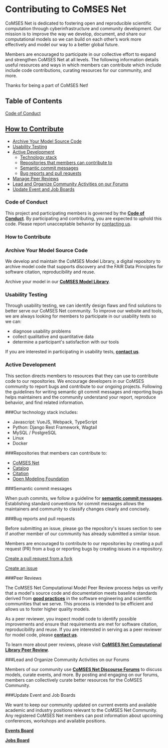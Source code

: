 # Contributing to CoMSES Net

CoMSES Net is dedicated to fostering open and reproducible scientific computation through cyberinfrastructure and community development. Our mission is to improve the way we develop, document, and share our computational models so we can build on each other’s work more effectively and model our way to a better global future. 

Members are encouraged to participate in our collective effort to expand and strengthen CoMSES Net at all levels. The following information details useful resources and ways in which members can contribute which include include code contributions, curating resources for our community, and more. 

Thanks for being a part of CoMSES Net! 

## Table of Contents

[Code of Conduct](#code-of-conduct)

## [How to Contribute](#how-to-contribute)

- [Archive Your Model Source Code](#archive-your-model-source-code)
- [Usability Testing](#usability-testing)
- [Active Development](#active-development)
    - [Technology stack](#our-technology-stack-includes)
    - [Repositories that members can contribute to](#repositories-that-members-can-contribute-to)
    - [Semantic commit messages](#semantic-commit-messages)
    - [Bug reports and pull requests](#bug-reports-and-pull-requests)
- [Manage Peer Reviews](#manage-peer-reviews)
- [Lead and Organize Community Activities on our Forums](#lead-and-organize-community-activities-on-our-forums)
- [Update Event and Job Boards](#update-event-and-job-boards)

### Code of Conduct

This project and participating members is governed by the **[Code of Conduct](https://github.com/openmodelingfoundation/openmodelingfoundation.github.io/blob/develop/CODE_OF_CONDUCT.md)**. By participating and contributing, you are expected to uphold this code. Please report unacceptable behavior by [contacting us](https://www.comses.net/about/contact/).

### How to Contribute

### **Archive Your Model Source Code**

We develop and maintain the CoMSES Model Library, a digital repository to archive model code that supports discovery and the FAIR Data Principles for software citation, reproducibility and reuse.

Archive your model in our [**CoMSES Model Library**](https://www.comses.net/codebases/).

### Usability Testing

Through usability testing, we can identify design flaws and find solutions to better serve our CoMSES Net community. To improve our website and tools, we are always looking for members to participate in our usability tests so we can:

- diagnose usability problems
- collect qualitative and quantitative data
- determine a participant's satisfaction with our tools

If you are interested in participating in usability tests, [**contact us**](https://www.comses.net/about/contact/).

### Active Development

This section directs members to resources that they can use to contribute code to our repositories. We encourage developers in our CoMSES community to report bugs and contribute to our ongoing projects. Following the guidelines for writing semantic git commit messages and reporting bugs helps maintainers and the community understand your report, reproduce behavior, and find related information.

###Our technology stack includes:

- Javascript: VueJS, Webpack, TypeScript
- Python: Django Rest Framework, Wagtail
- MySQL / PostgreSQL
- Linux
- Docker

###Repositories that members can contribute to:

- [CoMSES Net](https://github.com/comses/comses.net/)
- [Catalog](https://github.com/comses/catalog)
- [Citation](https://github.com/comses/citation)
- [Open Modeling Foundation](https://github.com/openmodelingfoundation/openmodelingfoundation.github.io)

###Semantic commit messages

When push commits, we follow a guideline for **[semantic commit messages](https://github.com/comses/comses.net/wiki/Semantic-Commit-Messages)**. Establishing standard conventions for commit messages allows the maintainers and community to classify changes clearly and concisely.

###Bug reports and pull requests

Before submitting an issue, please go the repository's issues section to see if another member of our community has already submitted a similar issue.

Members are encouraged to contribute to our repositories by creating a pull request (PR) from a bug or reporting bugs by creating issues in a repository.

[Create a pull request from a fork](https://docs.github.com/en/github/collaborating-with-issues-and-pull-requests/creating-a-pull-request-from-a-fork)

[Create an issue](https://docs.github.com/en/github/managing-your-work-on-github/creating-an-issue)

###Peer Reviews

The CoMSES Net Computational Model Peer Review process helps us verify that a model's source code and documentation meets baseline standards derived from [**good practices**](https://www.comses.net/resources/guides-to-good-practice/) in the software engineering and scientific communities that we serve. This process is intended to be efficient and allows us to foster higher quality models.

As a peer reviewer, you inspect model code to identify possible improvements and ensure that requirements are met for software citation, reproducibility and reuse. If you are interested in serving as a peer reviewer for model code, please [**contact us**](https://www.comses.net/about/contact/).

To learn more about peer reviews, please visit [**CoMSES Net Computational Library Peer Review**](https://www.comses.net/reviews/).

###Lead and Organize Community Activities on our Forums

Members of our community use **[CoMSES Net Discourse Forums](https://forum.comses.net/)** to discuss models, curate events, and more. By posting and engaging on our forums, members can collectively curate better resources for the CoMSES Community.

###Update Event and Job Boards

We want to keep our community updated on current events and available academic and industry positions relevant to the CoMSES Net Community. Any registered CoMSES Net members can post information about upcoming conferences, workshops and available positions.

**[Events Board](https://www.comses.net/events/)**

[**Jobs Board**](https://www.comses.net/jobs/)